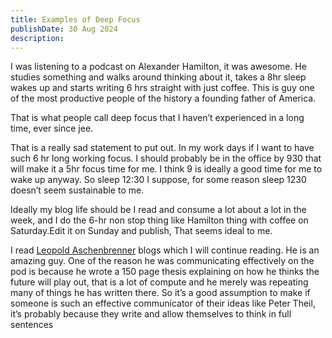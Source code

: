 ```yaml
---
title: Examples of Deep Focus
publishDate: 30 Aug 2024
description: 
---
```

I was listening to a podcast on Alexander Hamilton, it was awesome. He studies something and walks around thinking about it, takes a 8hr sleep wakes up and starts writing 6 hrs straight with just coffee. This is guy one of the most productive people of the history a founding father of America.

That is what people call deep focus that I haven’t experienced in a long time, ever since jee.

That is a really sad statement to put out. In my work days if I want to have such 6 hr long working focus. I should probably be in the office by 930 that will make it a 5hr focus time for me. I think 9 is ideally a good time for me to wake up anyway. So sleep 12:30 I suppose, for some reason sleep 1230 doesn’t seem sustainable to me.

Ideally my blog life should be I read and consume a lot about a lot in the week, and I do the 6-hr non stop thing like Hamilton thing with coffee on Saturday.Edit it on Sunday and publish, That seems ideal to me.

I read [Leopold Aschenbrenner](https://forourposterity.com/) blogs which I will continue reading. He is an amazing guy. One of the reason he was communicating effectively on the pod is because he wrote a 150 page thesis explaining on how he thinks the future will play out, that is a lot of compute and he merely was repeating many of things he has written there.
So it’s a good assumption to make if someone is such an effective communicator of their ideas like Peter Theil, it’s probably because they write and allow themselves to think in full sentences 